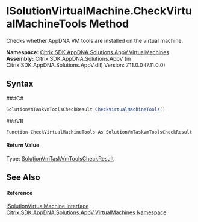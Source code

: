 # ISolutionVirtualMachine.CheckVirtualMachineTools Method 
 

Checks whether AppDNA VM tools are installed on the virtual machine.

**Namespace:**&nbsp;<a href="N_Citrix_SDK_AppDNA_Solutions_AppV_VirtualMachines">Citrix.SDK.AppDNA.Solutions.AppV.VirtualMachines</a><br />**Assembly:**&nbsp;Citrix.SDK.AppDNA.Solutions.AppV (in Citrix.SDK.AppDNA.Solutions.AppV.dll) Version: 7.11.0.0 (7.11.0.0)

## Syntax

###C#
```csharp
SolutionVmTaskVmToolsCheckResult CheckVirtualMachineTools()
```

###VB
```vbnet
Function CheckVirtualMachineTools As SolutionVmTaskVmToolsCheckResult
```


#### Return Value
Type: <a href="T_Citrix_SDK_AppDNA_Solutions_AppV_VirtualMachines_SolutionVmTaskVmToolsCheckResult">SolutionVmTaskVmToolsCheckResult</a><br />

## See Also


#### Reference
<a href="T_Citrix_SDK_AppDNA_Solutions_AppV_VirtualMachines_ISolutionVirtualMachine">ISolutionVirtualMachine Interface</a><br /><a href="N_Citrix_SDK_AppDNA_Solutions_AppV_VirtualMachines">Citrix.SDK.AppDNA.Solutions.AppV.VirtualMachines Namespace</a><br />